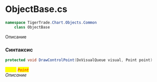 
# ObjectBase.cs
```csharp
namespace TigerTrade.Chart.Objects.Common  
    class ObjectBase
```

Описание

### Синтаксис
```csharp
protected void DrawControlPoint(DxVisualQueue visual, Point point)
```

<mark style="color:yellow;">`point`</mark> <mark style="color:red;">*`Point`*</mark>  
 *Описание*  
  

                    
                    
